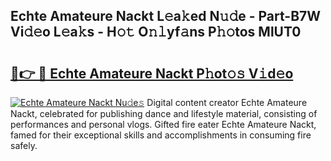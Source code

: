 ## Echte Amateure Nackt L𝚎a𝚔ed N𝚞𝚍e - Part-B7W Vi𝚍𝚎o L𝚎a𝚔s - H𝚘𝚝 O𝚗𝚕yf𝚊ns P𝚑𝚘tos MlUT0

# <h2><a href="http://kf3082v.oniu.top/?m=Echte+Amateure+Nackt">🔗👉 🔴 Echte Amateure Nackt P𝚑ot𝚘𝚜 V𝚒d𝚎o</a></h2>

[![Echte Amateure Nackt Nu𝚍e𝚜](https://i.imgur.com/0qMVB7G.gif)](http://kf3082v.oniu.top/?m=Echte+Amateure+Nackt)
Digital content creator Echte Amateure Nackt, celebrated for publishing dance and lifestyle material, consisting of performances and personal vlogs. Gifted fire eater Echte Amateure Nackt, famed for their exceptional skills and accomplishments in consuming fire safely.  
